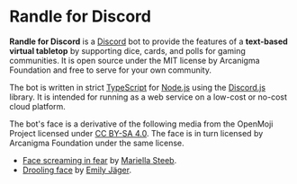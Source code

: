 # Randle for Discord

**Randle for Discord** is a [Discord](https://discord.com) bot to provide the features of a **text-based virtual tabletop** by supporting dice, cards, and polls for gaming communities. It is open source under the MIT license by Arcanigma Foundation and free to serve for your own community.

The bot is written in strict [TypeScript](https://www.typescriptlang.org/) for [Node.js](https://nodejs.org/en/) using the [Discord.js](https://discord.js.org) library. It is intended for running as a web service on a low-cost or no-cost cloud platform.

The bot's face is a derivative of the following media from the OpenMoji Project licensed under [CC BY-SA 4.0](https://creativecommons.org/licenses/by-sa/4.0/). The face is in turn licensed by Arcanigma Foundation under the same license.
+ [Face screaming in fear](https://openmoji.org/library/emoji-1F631/#variant=black) by [Mariella Steeb](https://openmoji.org/about/).
+ [Drooling face](https://openmoji.org/library/emoji-1F924/#variant=black) by [Emily Jäger](https://openmoji.org/about/).
